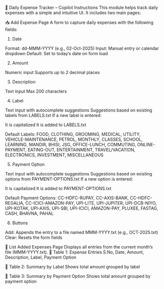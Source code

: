 🧾 Daily Expense Tracker – Copilot Instructions
This module helps track daily expenses with a simple and intuitive UI. It includes two main pages:

📥 Add Expense Page
A form to capture daily expenses with the following fields:
1. Date

Format: dd-MMM-YYYY (e.g., 02-Oct-2025)
Input: Manual entry or calendar dropdown
Default: Set to today’s date on form load

2. Amount

Numeric input
Supports up to 2 decimal places

3. Description

Text input
Max 200 characters

4. Label

Text input with autocomplete suggestions
Suggestions based on existing labels from LABELS.txt
If a new label is entered:

It is capitalized
It is added to LABELS.txt

Default Labels:
FOOD, CLOTHING, GROOMING, MEDICAL, UTILITY, VEHICLE-MAINTENANCE, PETROL, MONTHLY,
CLASSES, SCHOOL, LEARNING, MANDIR, BHISI, JSG, OFFICE-LUNCH, COMMUTING,
ONLINE-PAYMENT, EATING-OUT, ENTERTAINMENT, TRAVEL/VACATION, ELECTRONICS,
INVESTMENT, MISCELLANEOUS

5. Payment Option

Text input with autocomplete suggestions
Suggestions based on existing options from PAYMENT-OPTIONS.txt
If a new option is entered:

It is capitalized
It is added to PAYMENT-OPTIONS.txt

Default Payment Options:
CC-HDFC-RUPAY, CC-AXIS-BANK, CC-HDFC-REGALIA, CC-ICICI-AMAZON-PAY,
UPI-LITE, UPI-JUPITER, UPI-DCB-NIYO, UPI-KOTAK, UPI-AXIS, UPI-SBI, UPI-ICICI,
AMAZON-PAY, PLUXEE, FASTAG, CASH, BHAVNA, PAHAL

6. Buttons

Add: Appends the entry to a file named MMM-YYYY.txt (e.g., OCT-2025.txt)
Clear: Resets the form fields


📄 List Added Expenses Page
Displays all entries from the current month’s file (MMM-YYYY.txt).
🔹 Table 1: Expense Entries
S.No, Date, Amount, Description, Label, Payment Option

🔹 Table 2: Summary by Label
Shows total amount grouped by label

🔹 Table 3: Summary by Payment Option
Shows total amount grouped by payment option